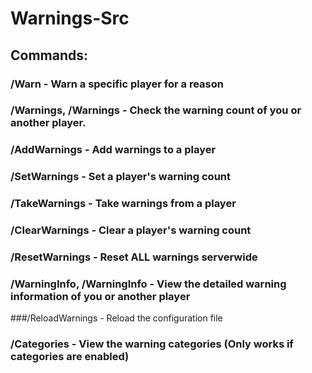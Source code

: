 # Warnings-Src
## Commands:
### /Warn <Player> <Reason> - Warn a specific player for a reason
### /Warnings, /Warnings <Player> - Check the warning count of you or another player.
### /AddWarnings <Player> <Amount> - Add warnings to a player
### /SetWarnings <Player> <Amount> - Set a player's warning count
### /TakeWarnings <Player> <Amount> - Take warnings from a player
### /ClearWarnings <Player> - Clear a player's warning count
### /ResetWarnings - Reset ALL warnings serverwide
### /WarningInfo, /WarningInfo <Player> - View the detailed warning information of you or another player
###/ReloadWarnings - Reload the configuration file
### /Categories - View the warning categories (Only works if categories are enabled)
